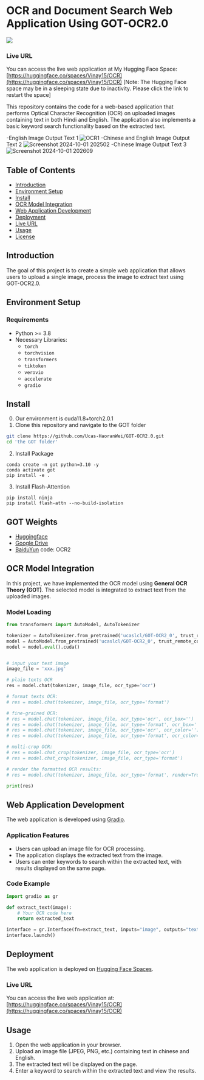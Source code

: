 # OCR and Document Search Web Application Using GOT-OCR2.0
<a href="https://huggingface.co/spaces/Vinay15/OCR"><img src="https://img.shields.io/badge/Huggingface-yellow"></a>
### Live URL
You can access the live web application at My Hugging Face Space: [https://huggingface.co/spaces/Vinay15/OCR](https://huggingface.co/spaces/Vinay15/OCR)
[Note: The Hugging Face space may be in a sleeping state due to inactivity. Please click the link to restart the space]

This repository contains the code for a web-based application that performs Optical Character Recognition (OCR) on uploaded images containing text in both Hindi and English. The application also implements a basic keyword search functionality based on the extracted text.

-English Image Output Text 1
![OCR1](https://github.com/user-attachments/assets/4ac16c5c-e2bb-43b6-b5e2-26060f49eeb7)
-Chinese and English Image Output Text 2
![Screenshot 2024-10-01 202502](https://github.com/user-attachments/assets/8f83a2f9-503b-4510-b2c6-4febeb3b33fe)
-Chinese Image Output Text 3
![Screenshot 2024-10-01 202609](https://github.com/user-attachments/assets/a6c9e892-1131-4314-acbb-c36ca90e2023)

## Table of Contents
- [Introduction](#introduction)
- [Environment Setup](#environment-setup)
- [Install](#Install)
- [OCR Model Integration](#ocr-model-integration)
- [Web Application Development](#web-application-development)
- [Deployment](#deployment)
- [Live URL](#Live-URL)
- [Usage](#usage)
- [License](#license)

## Introduction

The goal of this project is to create a simple web application that allows users to upload a single image, process the image to extract text using GOT-OCR2.0.

## Environment Setup

### Requirements

- Python >= 3.8
- Necessary Libraries:
  - `torch`
  - `torchvision`
  - `transformers`
  - `tiktoken`
  - `verovio`
  - `accelerate`
  - `gradio`

## Install
0. Our environment is cuda11.8+torch2.0.1
1. Clone this repository and navigate to the GOT folder
```bash
git clone https://github.com/Ucas-HaoranWei/GOT-OCR2.0.git
cd 'the GOT folder'
```
2. Install Package
```Shell
conda create -n got python=3.10 -y
conda activate got
pip install -e .
```

3. Install Flash-Attention
```
pip install ninja
pip install flash-attn --no-build-isolation
```
## GOT Weights
- [Huggingface](https://huggingface.co/ucaslcl/GOT-OCR2_0)
- [Google Drive](https://drive.google.com/drive/folders/1OdDtsJ8bFJYlNUzCQG4hRkUL6V-qBQaN?usp=sharing)
- [BaiduYun](https://pan.baidu.com/s/1G4aArpCOt6I_trHv_1SE2g) code: OCR2

## OCR Model Integration

In this project, we have implemented the OCR model using **General OCR Theory (GOT)**. The selected model is integrated to extract text from the uploaded images.

### Model Loading
```python
from transformers import AutoModel, AutoTokenizer

tokenizer = AutoTokenizer.from_pretrained('ucaslcl/GOT-OCR2_0', trust_remote_code=True)
model = AutoModel.from_pretrained('ucaslcl/GOT-OCR2_0', trust_remote_code=True, low_cpu_mem_usage=True, device_map='cuda', use_safetensors=True, pad_token_id=tokenizer.eos_token_id)
model = model.eval().cuda()


# input your test image
image_file = 'xxx.jpg'

# plain texts OCR
res = model.chat(tokenizer, image_file, ocr_type='ocr')

# format texts OCR:
# res = model.chat(tokenizer, image_file, ocr_type='format')

# fine-grained OCR:
# res = model.chat(tokenizer, image_file, ocr_type='ocr', ocr_box='')
# res = model.chat(tokenizer, image_file, ocr_type='format', ocr_box='')
# res = model.chat(tokenizer, image_file, ocr_type='ocr', ocr_color='')
# res = model.chat(tokenizer, image_file, ocr_type='format', ocr_color='')

# multi-crop OCR:
# res = model.chat_crop(tokenizer, image_file, ocr_type='ocr')
# res = model.chat_crop(tokenizer, image_file, ocr_type='format')

# render the formatted OCR results:
# res = model.chat(tokenizer, image_file, ocr_type='format', render=True, save_render_file = './demo.html')

print(res)

```

## Web Application Development

The web application is developed using [Gradio](https://gradio.app/).

### Application Features
- Users can upload an image file for OCR processing.
- The application displays the extracted text from the image.
- Users can enter keywords to search within the extracted text, with results displayed on the same page.

### Code Example
```python
import gradio as gr

def extract_text(image):
    # Your OCR code here
    return extracted_text

interface = gr.Interface(fn=extract_text, inputs="image", outputs="text")
interface.launch()
```

## Deployment

The web application is deployed on [Hugging Face Spaces](https://huggingface.co/spaces/Vinay15/OCR).

### Live URL
You can access the live web application at: [https://huggingface.co/spaces/Vinay15/OCR](https://huggingface.co/spaces/Vinay15/OCR)

## Usage

1. Open the web application in your browser.
2. Upload an image file (JPEG, PNG, etc.) containing text in chinese and English.
3. The extracted text will be displayed on the page.
4. Enter a keyword to search within the extracted text and view the results.
